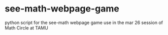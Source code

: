 # see-math-webpage-game
python script for the see-math webpage game use in the mar 26 session of Math Circle at TAMU

